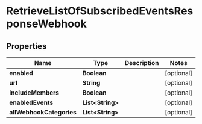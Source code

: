 

# RetrieveListOfSubscribedEventsResponseWebhook


## Properties

Name | Type | Description | Notes
------------ | ------------- | ------------- | -------------
**enabled** | **Boolean** |  |  [optional]
**url** | **String** |  |  [optional]
**includeMembers** | **Boolean** |  |  [optional]
**enabledEvents** | **List&lt;String&gt;** |  |  [optional]
**allWebhookCategories** | **List&lt;String&gt;** |  |  [optional]



